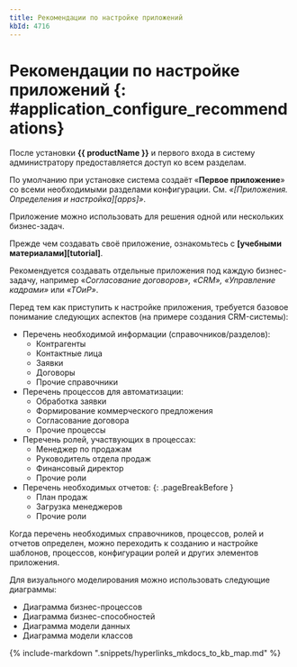 ```yaml
---
title: Рекомендации по настройке приложений
kbId: 4716
---
```


# Рекомендации по настройке приложений {: #application_configure_recommendations}

После установки **{{ productName }}** и первого входа в систему администратору предоставляется доступ ко всем разделам.

По умолчанию при установке система создаёт «**Первое приложение**» со всеми необходимыми разделами конфигурации. См. _«[Приложения. Определения и настройка][apps]»_.

Приложение можно использовать для решения одной или нескольких бизнес-задач.

Прежде чем создавать своё приложение, ознакомьтесь с **[учебными материалами][tutorial]**.

Рекомендуется создавать отдельные приложения под каждую бизнес-задачу, например «_Согласование договоров», «CRM», «Управление кадрами»_ или _«ТОиР»_.

Перед тем как приступить к настройке приложения, требуется базовое понимание следующих аспектов (на примере создания CRM-системы):

- Перечень необходимой информации (справочников/разделов):
    - Контрагенты
    - Контактные лица
    - Заявки
    - Договоры
    - Прочие справочники
- Перечень процессов для автоматизации:
    - Обработка заявки
    - Формирование коммерческого предложения
    - Согласование договора
    - Прочие процессы
- Перечень ролей, участвующих в процессах:
    - Менеджер по продажам
    - Руководитель отдела продаж
    - Финансовый директор
    - Прочие роли
- Перечень необходимых отчетов:
{: .pageBreakBefore }
    - План продаж
    - Загрузка менеджеров
    - Прочие роли

Когда перечень необходимых справочников, процессов, ролей и отчетов определен, можно переходить к созданию и настройке шаблонов, процессов, конфигурации ролей и других элементов приложения.

Для визуального моделирования можно использовать следующие диаграммы:

- Диаграмма бизнес-процессов
- Диаграмма бизнес-способностей
- Диаграмма модели данных
- Диаграмма модели классов

{% include-markdown ".snippets/hyperlinks_mkdocs_to_kb_map.md" %}
